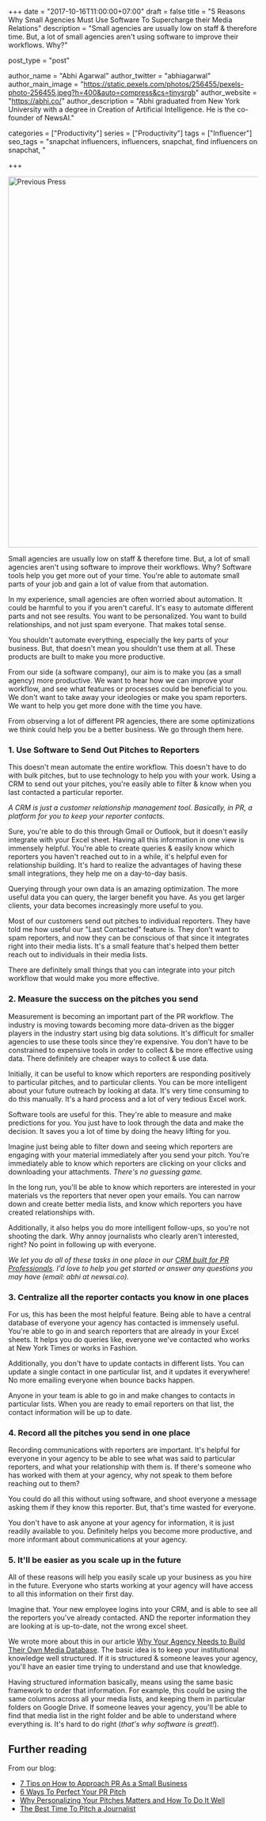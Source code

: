 +++
date = "2017-10-16T11:00:00+07:00"
draft = false
title = "5 Reasons Why Small Agencies Must Use Software To Supercharge their Media Relations"
description = "Small agencies are usually low on staff & therefore time. But, a lot of small agencies aren't using software to improve their workflows. Why?"

post_type = "post"

author_name = "Abhi Agarwal"
author_twitter = "abhiagarwal"
author_main_image = "https://static.pexels.com/photos/256455/pexels-photo-256455.jpeg?h=400&auto=compress&cs=tinysrgb"
author_website = "https://abhi.co/"
author_description = "Abhi graduated from New York University with a degree in Creation of Artificial Intelligence. He is the co-founder of NewsAI."

categories = ["Productivity"]
series = ["Productivity"]
tags = ["Influencer"]
seo_tags = "snapchat influencers, influencers, snapchat, find influencers on snapchat, "

+++

<img src="https://static.pexels.com/photos/256455/pexels-photo-256455.jpeg?w=750" width="750px" alt="Previous Press">

Small agencies are usually low on staff & therefore time. But, a lot of small agencies aren't using software to improve their workflows. Why? Software tools help you get more out of your time. You're able to automate small parts of your job and gain a lot of value from that automation.

In my experience, small agencies are often worried about automation. It could be harmful to you if you aren't careful. It's easy to automate different parts and not see results. You want to be personalized. You want to build relationships, and not just spam everyone. That makes total sense.

You shouldn't automate everything, especially the key parts of your business. But, that doesn't mean you shouldn't use them at all. These products are built to make you more productive.

From our side (a software company), our aim is to make you (as a small agency) more productive. We want to hear how we can improve your workflow, and see what features or processes could be beneficial to you. We don't want to take away your ideologies or make you spam reporters. We want to help you get more done with the time you have.

From observing a lot of different PR agencies, there are some optimizations we think could help you be a better business. We go through them here.

### 1. Use Software to Send Out Pitches to Reporters

This doesn't mean automate the entire workflow. This doesn't have to do with bulk pitches, but to use technology to help you with your work. Using a CRM to send out your pitches, you're easily able to filter & know when you last contacted a particular reporter.

_A CRM is just a customer relationship management tool. Basically, in PR, a platform for you to keep your reporter contacts._

Sure, you're able to do this through Gmail or Outlook, but it doesn't easily integrate with your Excel sheet. Having all this information in one view is immensely helpful. You're able to create queries & easily know which reporters you haven't reached out to in a while, it's helpful even for relationship building. It's hard to realize the advantages of having these small integrations, they help me on a day-to-day basis.

Querying through your own data is an amazing optimization. The more useful data you can query, the larger benefit you have. As you get larger clients, your data becomes increasingly more useful to you.

Most of our customers send out pitches to individual reporters. They have told me how useful our "Last Contacted" feature is. They don't want to spam reporters, and now they can be conscious of that since it integrates right into their media lists. It's a small feature that's helped them better reach out to individuals in their media lists.

There are definitely small things that you can integrate into your pitch workflow that would make you more effective.

### 2. Measure the success on the pitches you send

Measurement is becoming an important part of the PR workflow. The industry is moving towards becoming more data-driven as the bigger players in the industry start using big data solutions. It's difficult for smaller agencies to use these tools since they're expensive. You don't have to be constrained to expensive tools in order to collect & be more effective using data. There definitely are cheaper ways to collect & use data.

Initially, it can be useful to know which reporters are responding positively to particular pitches, and to particular clients. You can be more intelligent about your future outreach by looking at data. It's very time consuming to do this manually. It's a hard process and a lot of very tedious Excel work.

Software tools are useful for this. They're able to measure and make predictions for you. You just have to look through the data and make the decision. It saves you a lot of time by doing the heavy lifting for you.

Imagine just being able to filter down and seeing which reporters are engaging with your material immediately after you send your pitch. You're immediately able to know which reporters are clicking on your clicks and downloading your attachments. _There's no guessing game._

In the long run, you'll be able to know which reporters are interested in your materials vs the reporters that never open your emails. You can narrow down and create better media lists, and know which reporters you have created relationships with.

Additionally, it also helps you do more intelligent follow-ups, so you're not shooting the dark. Why annoy journalists who clearly aren't interested, right? No point in following up with everyone.

_We let you do all of these tasks in one place in our [CRM built for PR Professionals](https://www.newsai.co/). I'd love to help you get started or answer any questions you may have (email: abhi at newsai.co)._

### 3. Centralize all the reporter contacts you know in one places

For us, this has been the most helpful feature. Being able to have a central database of everyone your agency has contacted is immensely useful. You're able to go in and search reporters that are already in your Excel sheets. It helps you do queries like, everyone we've contacted who works at New York Times or works in Fashion.

Additionally, you don't have to update contacts in different lists. You can update a single contact in one particular list, and it updates it everywhere! No more emailing everyone when bounce backs happen.

Anyone in your team is able to go in and make changes to contacts in particular lists. When you are ready to email reporters on that list, the contact information will be up to date.

### 4. Record all the pitches you send in one place

Recording communications with reporters are important. It's helpful for everyone in your agency to be able to see what was said to particular reporters, and what your relationship with them is. If there's someone who has worked with them at your agency, why not speak to them before reaching out to them?

You could do all this without using software, and shoot everyone a message asking them if they know this reporter. But, that's time wasted for everyone.

You don't have to ask anyone at your agency for information, it is just readily available to you. Definitely helps you become more productive, and more informant about communications at your agency.

### 5. It'll be easier as you scale up in the future

All of these reasons will help you easily scale up your business as you hire in the future. Everyone who starts working at your agency will have access to all this information on their first day.

Imagine that. Your new employee logins into your CRM, and is able to see all the reporters you've already contacted. AND the reporter information they are looking at is up-to-date, not the wrong excel sheet.

We wrote more about this in our article [Why Your Agency Needs to Build Their Own Media Database](https://www.newsai.co/blog/building-your-own-media-database/). The basic idea is to keep your institutional knowledge well structured. If it is structured & someone leaves your agency, you'll have an easier time trying to understand and use that knowledge.

Having structured information basically, means using the same basic framework to order that information. For example, this could be using the same columns across all your media lists, and keeping them in particular folders on Google Drive. If someone leaves your agency, you'll be able to find that media list in the right folder and be able to understand where everything is. It's hard to do right (_that's why software is great!_).

## Further reading

From our blog:

- [7 Tips on How to Approach PR As a Small Business](https://www.newsai.co/blog/7-tips-on-how-to-approach-pr-as-a-small-business/)
- [6 Ways To Perfect Your PR Pitch](https://www.newsai.co/blog/6-ways-to-perfect-your-pitch/)
- [Why Personalizing Your Pitches Matters and How To Do It Well](https://www.newsai.co/blog/why-personalization-matters/)
- [The Best Time To Pitch a Journalist](https://www.newsai.co/blog/best-time-to-pitch-reporters/)
